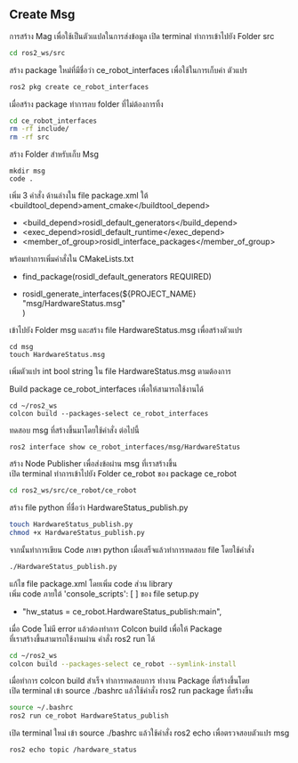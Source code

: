 

## Create Msg
การสร้าง Mag เพื่อใช้เป็นตัวเแปลในการส่งข้อมูล
เปิด terminal ทำการเข้าไปยัง Folder src 
```bash
cd ros2_ws/src
```

สร้าง package ใหม่ที่มีชื่อว่า ce_robot_interfaces เพื่อใช้ในการเก็บค่า ตัวแปร
```bash
ros2 pkg create ce_robot_interfaces
```

เมื่อสร้าง package ทำการลบ folder ที่ไม่ต้องการทิ้ง
```bash
cd ce_robot_interfaces
rm -rf include/
rm -rf src
```

สร้าง Folder สำหรับเก็บ Msg 
```base
mkdir msg
code .
```

เพิ่ม 3 คำสั่ง ด้านล่างใน file package.xml ใต้ <buildtool_depend>ament_cmake</buildtool_depend>

- <build_depend>rosidl_default_generators</build_depend>
- <exec_depend>rosidl_default_runtime</exec_depend>
- <member_of_group>rosidl_interface_packages</member_of_group> 

พร้อมทำการเพิ่มคำสั่งใน CMakeLists.txt

- find_package(rosidl_default_generators REQUIRED)

- rosidl_generate_interfaces(${PROJECT_NAME}\
  "msg/HardwareStatus.msg"\
  )

เข้าไปยัง Folder msg และสร้าง file HardwareStatus.msg เพื่อสร้างตัวแปร
```base
cd msg
touch HardwareStatus.msg
```
เพิ่มตัวแปร int bool string ใน file HardwareStatus.msg ตามต้องการ

Build package ce_robot_interfaces เพื่อให้สามารถใช้งานได้
```base
cd ~/ros2_ws
colcon build --packages-select ce_robot_interfaces
```

ทดสอบ msg ที่สร้างขึ้นมาโดยใช้คำสั่ง ต่อไปนี้
```base
ros2 interface show ce_robot_interfaces/msg/HardwareStatus
```

สร้าง Node Publisher เพื่อส่งข้อผ่าน msg ที่เราสร้างขึ้น\
เปิด terminal ทำการเข้าไปยัง Folder ce_robot ของ package ce_robot  

```bash
cd ros2_ws/src/ce_robot/ce_robot
```

สร้าง file python ที่ชื่อว่า HardwareStatus_publish.py
```bash
touch HardwareStatus_publish.py
chmod +x HardwareStatus_publish.py
```

จากนั้นทำการเขียน Code ภาษา python เมื่อเสร็จแล้วทำการทดสอบ file โดยใช้คำสั่ง 
```bash
./HardwareStatus_publish.py
```

แก้ไข file package.xml โดยเพิ่ม code ส่วน library\
เพิ่ม code ภายใต้ 'console_scripts': [ ] ของ file setup.py
- "hw_status = ce_robot.HardwareStatus_publish:main",

เมื่อ Code ไม่มี error แล้วต้องทำการ Colcon build เพื่อให้ Package \
ที่เราสร้างขึ้นสามารถใช้งานผ่าน คำสั่ง ros2 run ได้
```bash
cd ~/ros2_ws
colcon build --packages-select ce_robot --symlink-install
```

เมื่อทำการ colcon build สำเร็จ ทำการทดสอบการ ทำงาน Package ที่สร้างขึ้นโดย \
เปิด terminal เข้า source ./bashrc แล้วใช้คำสั่ง ros2 run package ที่สร้างขึ้น
```bash
source ~/.bashrc
ros2 run ce_robot HardwareStatus_publish
```

เปิด terminal ใหม่ เข้า source ./bashrc แล้วใช้คำสั่ง ros2 echo เพื่อตรวจสอบตัวแปร msg
```bash
ros2 echo topic /hardware_status
```
